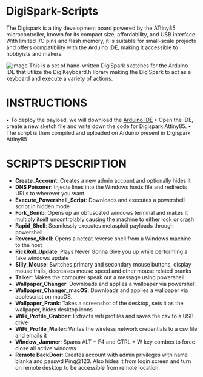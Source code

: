 # DigiSpark-Scripts
The Digispark is a tiny development board powered by the ATtiny85 microcontroller, known for its compact size, affordability, and USB interface. With limited I/O pins and flash memory, it is suitable for small-scale projects and offers compatibility with the Arduino IDE, making it accessible to hobbyists and makers.

![image](https://github.com/mishqatabid/DigiSpark-Scripts/assets/145700715/3b1f1c07-9e53-4504-a3b7-575ef13b3556)
This is a set of hand-written DigiSpark sketches for the Arduino IDE that utilize the DigiKeyboard.h library making the DigiSpark to act as a keyboard and execute a variety of actions.

# INSTRUCTIONS
• To deploy the payload, we will download the [Arduino IDE](https://www.arduino.cc/en/software)
• Open the IDE, create a new sketch file and write down the code for Digispark Attiny85.
• The script is then compiled and uploaded on Arduino present in Digispark Attiny85

# SCRIPTS DESCRIPTION

- **Create_Account**: Creates a new admin account and optionally hides it
- **DNS Poisoner**: Injects lines into the Windows hosts file and redirects URLs to wherever you want
- **Execute_Powershell_Script**: Downloads and executes a powershell script in hidden mode
- **Fork_Bomb**: Opens up an obfuscated windows terminal and makes it multiply itself uncontrolably causing the machine to either lock or crash
- **Rapid_Shell**: Seamlessly executes metasploit payloads through powershell
- **Reverse_Shell**: Opens a netcat reverse shell from a Windows machine to the host
- **RickRoll_Update**: Plays Never Gonna Give you up while performing a fake windows update
- **Silly_Mouse**: Switches primary and secondary mouse buttons, display mouse trails, decreases mouse speed and other mouse related pranks
- **Talker**: Makes the computer speak out a message using powershell
- **Wallpaper_Changer**: Downloads and applies a wallpaper via powershell.
- **Wallpaper_Changer_macOS**: Downloads and applies a wallpaper via applescript on macOS.
- **Wallpaper_Prank**: Takes a screenshot of the desktop, sets it as the wallpaper, hides desktop icons
- **WiFi_Profile_Grabber**: Extracts wifi profiles and saves the csv to a USB drive
- **WiFi_Profile_Mailer**: Writes the wireless network credentials to a csv file and emails it
- **Window_Jammer**: Spams ALT + F4 and CTRL + W key combos to force close all active windows
- **Remote BackDoor**: Creates account with admin privileges with name blanka and passwd Ping@123. Also hides it from login screen and turn on remote desktop to be accessible from remote location.
